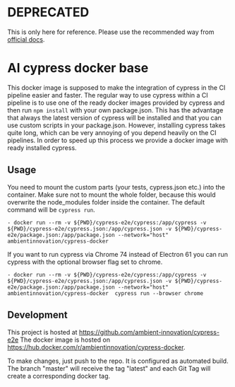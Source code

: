 # DEPRECATED

This is only here for reference. Please use the recommended way from 
[official docs](https://docs.cypress.io/guides/guides/continuous-integration.html#Setting-up-CI).

# AI cypress docker base

This docker image is supposed to make the integration of cypress in the CI pipeline easier and faster.
The regular way to use cypress within a CI pipeline is to use one of the ready docker images provided by cypress
and then run `npm install` with your own package.json. This has the advantage that always the latest version of
cypress will be installed and that you can use custom scripts in your package.json. However, installing cypress takes
quite long, which can be very annoying of you depend heavily on the CI pipelines. In order to speed up this process
we provide a docker image with ready installed cypress.

## Usage

You need to mount the custom parts (your tests, cypress.json etc.) into the container. 
Make sure not to mount the whole folder, because this would overwrite the node_modules folder inside the container.
The default command will be `cypress run`.

```
- docker run --rm -v ${PWD}/cypress-e2e/cypress:/app/cypress -v ${PWD}/cypress-e2e/cypress.json:/app/cypress.json -v ${PWD}/cypress-e2e/package.json:/app/package.json --network="host" ambientinnovation/cypress-docker
```

If you want to run cypress via Chrome 74 instead of Electron 61 you can run cypress with the optional browser flag set to chrome.

 ```
 - docker run --rm -v ${PWD}/cypress-e2e/cypress:/app/cypress -v ${PWD}/cypress-e2e/cypress.json:/app/cypress.json -v ${PWD}/cypress-e2e/package.json:/app/package.json --network="host" ambientinnovation/cypress-docker  cypress run --browser chrome
```

## Development

This project is hosted at https://github.com/ambient-innovation/cypress-e2e
The docker image is hosted on https://hub.docker.com/r/ambientinnovation/cypress-docker.

To make changes, just push to the repo. It is configured as automated build. The branch
"master" will receive the tag "latest" and each Git Tag will create a corresponding docker tag.
